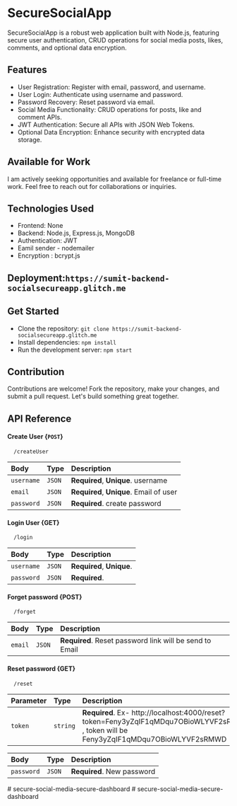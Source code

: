 # SecureSocialApp
SecureSocialApp is a robust web application built with Node.js, featuring secure user authentication, CRUD operations for social media posts, likes, comments, and optional data encryption.

## Features
- User Registration: Register with email, password, and username.
- User Login: Authenticate using username and password.
- Password Recovery: Reset password via email.
- Social Media Functionality: CRUD operations for posts, like and comment APIs.
- JWT Authentication: Secure all APIs with JSON Web Tokens.
- Optional Data Encryption: Enhance security with encrypted data storage.
## Available for Work
I am actively seeking opportunities and available for freelance or full-time work. Feel free to reach out for collaborations or inquiries.

## Technologies Used
- Frontend: None
- Backend: Node.js, Express.js, MongoDB
- Authentication: JWT
- Eamil sender - nodemailer
- Encryption : bcrypt.js
## Deployment:` https://sumit-backend-socialsecureapp.glitch.me `
## Get Started
- Clone the repository: `git clone https://sumit-backend-socialsecureapp.glitch.me`
- Install dependencies: `npm install`
- Run the development server: `npm start`
## Contribution
Contributions are welcome! Fork the repository, make your changes, and submit a pull request. Let's build something great together.


## API Reference

#### Create User {`POST`}

```http
  /createUser
```

| Body      | Type     | Description                       |
| :-------- | :------- | :-------------------------------- |
| `username`| `JSON` | **Required**, **Unique**. username  |
| `email`| `JSON` | **Required**, **Unique**. Email of user |
| `password`| `JSON` | **Required**. create password |

#### Login User {GET}

```http
  /login 
```
| Body      | Type     | Description                       |
| :-------- | :------- | :-------------------------------- |
| `username`| `JSON` | **Required**, **Unique**.|
| `password`| `JSON` | **Required**.  |


#### Forget password {POST}

```http
  /forget
```

| Body      | Type     | Description                       |
| :-------- | :------- | :-------------------------------- |
| `email`| `JSON` | **Required**. Reset password link will be send to Email |

#### Reset password {GET}

```http
  /reset
```

| Parameter      | Type     | Description                       |
| :-------- | :------- | :-------------------------------- |
| `token`| `string` | **Required**. Ex- http://localhost:4000/reset?token=Feny3yZqIF1qMDqu7OBioWLYVF2sRMWD , token will be Feny3yZqIF1qMDqu7OBioWLYVF2sRMWD |

| Body      | Type     | Description                       |
| :-------- | :------- | :-------------------------------- |
| `password`| `JSON` | **Required**. New password|



#   s e c u r e - s o c i a l - m e d i a - s e c u r e - d a s h b o a r d  
 #   s e c u r e - s o c i a l - m e d i a - s e c u r e - d a s h b o a r d  
 